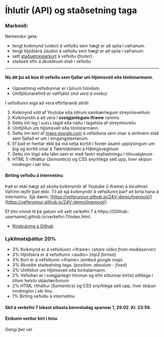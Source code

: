 # Íhlutir (API) og staðsetning taga

### Markmið:

Nemendur geta:

* tengt kvikmynd (_video_)  á vefsíðu sem hægt er að spila í vafranum. 
* tengt hljóðskrá (_audio_) á vefsíðu sem hægt er að spila í vafranum. 
* sett [staðsetningarkort](https://www.google.is/maps/place/T%C3%A6knisk%C3%B3linn+-+H%C3%A1teigsvegur/@64.1390675,-21.9048536,17z/data=!3m1!4b1!4m5!3m4!1s0x48d674cc84500001:0x16719bf129fa31a7!8m2!3d64.1390675!4d-21.9026596) á vefsíðu (_footer_). 
* staðsett efni á ákveðnum stað í vefsíðu 

---

#### Nú átt þú að búa til vefsíðu sem fjallar um hljómsveit eða tónlistarmann. 

* Uppsetning vefsíðunnar er í þínum höndum. 
* Umfjöllunarefnið er valfrjálst (_má vera á ensku_)

Í vefsíðunni eiga að vera eftirfarandi atriði

1. Kvikmynd sótt af Youtube eða öðrum sambærilegum streymisveitum
1. Kvikmyndin á að vera í **sveigjanlegum iframe** ramma
1. Settu inn lag í `audio` tagið eða náðu í lagalista af streymisveitu
1. Umfjöllun um hljómsveit eða tónlistarmann.
1. Settu inn kort af [maps.google.com]() á vefsíðuna sem vísar á einhvern stað sem fjallað er um í inngangstextanum. 
1. Ef það er hentar ekki þá má setja kortið í footer ásamt upplýsingum um þig og kortið vísar á Tækniskólann á Háteigsveginum
1. Settu inn lógó eða tákn sem er með fastri staðsetningu í tölvuskjánum
1. HTML 5 ritháttur (_Semantics_) og CSS snyrtilega sett upp, hver skipun inndregin í sér línu.

#### Birting vefsíðu á internetinu

Það er ekki hægt að skoða kvikmyndir af Youtube (í iframe) á _localhost_. Vafrinn leyfir það ekki. Til að sjá kvikmyndir á vefsíðunni þarf að birta hana á internetinu. Sjá dæmi: [https://vefgrunnur.github.io/24V-demo/liverpool/](https://vefgrunnur.github.io/24V-demo/liverpool/)

Ef tími vinnst til þá getum við sett verkefni 7 á https://[Github-username].github.io/verkefni-7/index.html. 

* [Nýskráning á Github](Namsefni-7/Github.md)

### Lykilmatsþáttur 20%

* 3% Kvikmynd er á vefsíðunni &lt;iframe> (_share video from mediaserver_)
* 3% Hljóðskrá er á vefsíðunni &lt;audio> (_mp3 format_)
* 3% Kort er á vefsíðunni &lt;iframe> (_embed google map_)
* 3% Ákveðin staðsetning taga. (_position: absolute - fixed_)
* 3% Umföllun um hljómsveit eða tónlistarmann.
* 2% Vefsíðan er í svegjanlegri hönnun og efni síðunnar birtist eðlilega í öllum helstu skjástærðunum 
* 2% HTML ritháttur (_Semantics_) og CSS snyrtilega sett upp, hver skipun inndreginn í sér línu.
* 1% Birting vefsíðu á internetinu

#### Skil á verkefni 7 lokast síðasta kennsludag spannar 1, 29.02. Kl. 23:59.

#### Einkunn verður birt í Innu

_Gangi þér vel_
